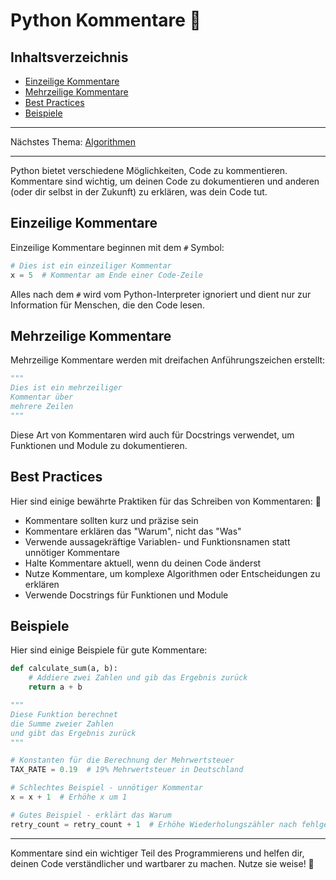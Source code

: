 # Python Kommentare 💬

## Inhaltsverzeichnis
- [Einzeilige Kommentare](#einzeilige-kommentare)
- [Mehrzeilige Kommentare](#mehrzeilige-kommentare)
- [Best Practices](#best-practices)
- [Beispiele](#beispiele)

---

Nächstes Thema: [Algorithmen](/Anleitungen/02_Algorithmen.md)

---

Python bietet verschiedene Möglichkeiten, Code zu kommentieren. Kommentare sind wichtig, um deinen Code zu dokumentieren und anderen (oder dir selbst in der Zukunft) zu erklären, was dein Code tut.

## Einzeilige Kommentare

Einzeilige Kommentare beginnen mit dem `#` Symbol:

```python
# Dies ist ein einzeiliger Kommentar
x = 5  # Kommentar am Ende einer Code-Zeile
```

Alles nach dem `#` wird vom Python-Interpreter ignoriert und dient nur zur Information für Menschen, die den Code lesen.

## Mehrzeilige Kommentare

Mehrzeilige Kommentare werden mit dreifachen Anführungszeichen erstellt:

```python
"""
Dies ist ein mehrzeiliger
Kommentar über
mehrere Zeilen
"""
```

Diese Art von Kommentaren wird auch für Docstrings verwendet, um Funktionen und Module zu dokumentieren.

## Best Practices

Hier sind einige bewährte Praktiken für das Schreiben von Kommentaren: 📝

- Kommentare sollten kurz und präzise sein
- Kommentare erklären das "Warum", nicht das "Was"
- Verwende aussagekräftige Variablen- und Funktionsnamen statt unnötiger Kommentare
- Halte Kommentare aktuell, wenn du deinen Code änderst
- Nutze Kommentare, um komplexe Algorithmen oder Entscheidungen zu erklären
- Verwende Docstrings für Funktionen und Module

## Beispiele

Hier sind einige Beispiele für gute Kommentare:

```python
def calculate_sum(a, b):
    # Addiere zwei Zahlen und gib das Ergebnis zurück
    return a + b

"""
Diese Funktion berechnet
die Summe zweier Zahlen
und gibt das Ergebnis zurück
"""

# Konstanten für die Berechnung der Mehrwertsteuer
TAX_RATE = 0.19  # 19% Mehrwertsteuer in Deutschland

# Schlechtes Beispiel - unnötiger Kommentar
x = x + 1  # Erhöhe x um 1

# Gutes Beispiel - erklärt das Warum
retry_count = retry_count + 1  # Erhöhe Wiederholungszähler nach fehlgeschlagenem Netzwerkversuch
```

---

Kommentare sind ein wichtiger Teil des Programmierens und helfen dir, deinen Code verständlicher und wartbarer zu machen. Nutze sie weise! 🧠
